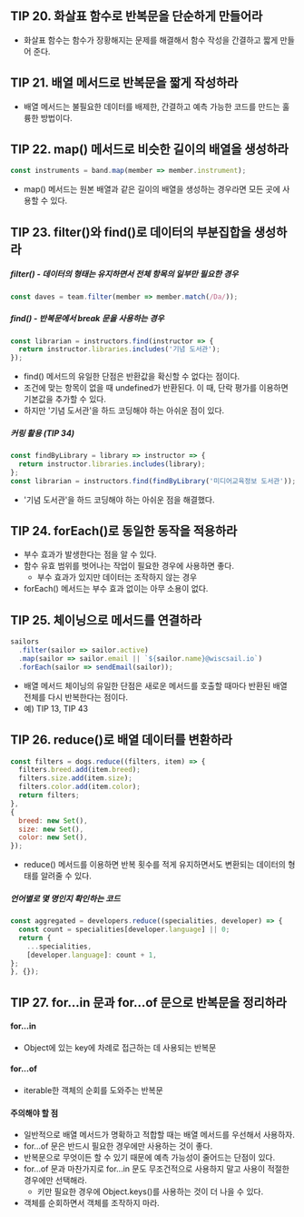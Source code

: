 ## TIP 20. 화살표 함수로 반복문을 단순하게 만들어라
- 화살표 함수는 함수가 장황해지는 문제를 해결해서 함수 작성을 간결하고 짧게 만들어 준다.

## TIP 21. 배열 메서드로 반복문을 짧게 작성하라
- 배열 메서드는 불필요한 데이터를 배제한, 간결하고 예측 가능한 코드를 만드는 훌륭한 방법이다.

## TIP 22. map() 메서드로 비슷한 길이의 배열을 생성하라
```javascript
const instruments = band.map(member => member.instrument);
```
- map() 메서드는 원본 배열과 같은 길이의 배열을 생성하는 경우라면 모든 곳에 사용할 수 있다.

## TIP 23. filter()와 find()로 데이터의 부분집합을 생성하라 
##### filter() - 데이터의 형태는 유지하면서 전체 항목의 일부만 필요한 경우
```javascript
const daves = team.filter(member => member.match(/Da/));
```
##### find() - 반복문에서 break 문을 사용하는 경우
```javascript
const librarian = instructors.find(instructor => {
  return instructor.libraries.includes('기념 도서관');
});
```
- find() 메서드의 유일한 단점은 반환값을 확신할 수 없다는 점이다.
- 조건에 맞는 항목이 없을 때 undefined가 반환된다. 이 때, 단락 평가를 이용하면 기본값을 추가할 수 있다.
- 하지만 '기념 도서관'을 하드 코딩해야 하는 아쉬운 점이 있다.

##### 커링 활용 (TIP 34)
```javascript
const findByLibrary = library => instructor => {
  return instructor.libraries.includes(library);
};
const librarian = instructors.find(findByLibrary('미디어교육정보 도서관'));
```
- '기념 도서관'을 하드 코딩해야 하는 아쉬운 점을 해결했다.

## TIP 24. forEach()로 동일한 동작을 적용하라
- 부수 효과가 발생한다는 점을 알 수 있다.
- 함수 유효 범위를 벗어나는 작업이 필요한 경우에 사용하면 좋다.
  - 부수 효과가 있지만 데이터는 조작하지 않는 경우
- forEach() 메서드는 부수 효과 없이는 아무 소용이 없다.

## TIP 25. 체이닝으로 메서드를 연결하라
```javascript
sailors
  .filter(sailor => sailor.active)
  .map(sailor => sailor.email || `${sailor.name}@wiscsail.io`)
  .forEach(sailor => sendEmail(sailor));
```
- 배열 메서드 체이닝의 유일한 단점은 새로운 메서드를 호출할 때마다 반환된 배열 전체를 다시 반복한다는 점이다.
- 예) TIP 13, TIP 43

## TIP 26. reduce()로 배열 데이터를 변환하라
```javascript
const filters = dogs.reduce((filters, item) => {
  filters.breed.add(item.breed);
  filters.size.add(item.size);
  filters.color.add(item.color);
  return filters;
},
{
  breed: new Set(),
  size: new Set(),
  color: new Set(),
});
```
- reduce() 메서드를 이용하면 반복 횟수를 적게 유지하면서도 변환되는 데이터의 형태를 알려줄 수 있다.

##### 언어별로 몇 명인지 확인하는 코드
```javascript
const aggregated = developers.reduce((specialities, developer) => {
  const count = specialities[developer.language] || 0;
  return {
    ...specialities,
    [developer.language]: count + 1,
};
}, {});
```

## TIP 27. for...in 문과 for...of 문으로 반복문을 정리하라
#### for...in
- Object에 있는 key에 차례로 접근하는 데 사용되는 반복문

#### for...of
- iterable한 객체의 순회를 도와주는 반복문

#### 주의해야 할 점
- 일반적으로 배열 메서드가 명확하고 적합할 때는 배열 메서드를 우선해서 사용하자.
- for...of 문은 반드시 필요한 경우에만 사용하는 것이 좋다.
- 반복문으로 무엇이든 할 수 있기 때문에 예측 가능성이 줄어드는 단점이 있다.
- for...of 문과 마찬가지로 for...in 문도 무조건적으로 사용하지 말고 사용이 적절한 경우에만 선택해라.
  - 키만 필요한 경우에 Object.keys()를 사용하는 것이 더 나을 수 있다.
- 객체를 순회하면서 객체를 조작하지 마라.